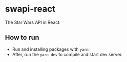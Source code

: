 # swapi-react

The Star Wars API in React.

## How to run

 - Run and installing packages with `yarn`:
 - After, run the `yarn dev` to compile and start dev server.